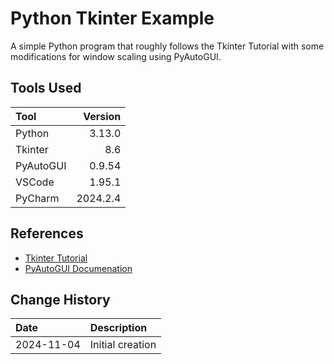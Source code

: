 # Python Tkinter Example
A simple Python program that roughly follows the Tkinter Tutorial with some
modifications for window scaling using PyAutoGUI.

## Tools Used

| Tool        |  Version |
|:------------|---------:|
| Python      |   3.13.0 |
| Tkinter     |      8.6 |
| PyAutoGUI   |   0.9.54 |
| VSCode      |   1.95.1 |
| PyCharm     | 2024.2.4 |

## References

* [Tkinter Tutorial](https://www.pythontutorial.net/tkinter/)
* [PyAutoGUI Documenation](https://pyautogui.readthedocs.io/en/latest/)

## Change History

| Date       | Description                          |
|:-----------|:-------------------------------------|
| 2024-11-04 | Initial creation                     |
